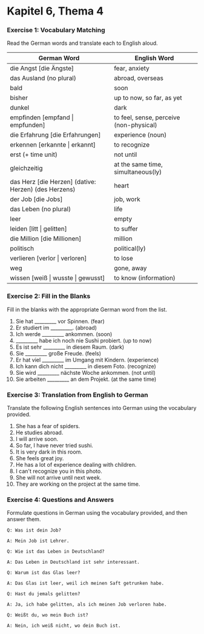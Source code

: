 # Kapitel 6, Thema 4

### Exercise 1: Vocabulary Matching

Read the German words and translate each to English aloud.

| German Word                                           | English Word                            |
| ----------------------------------------------------- | --------------------------------------- |
| die Angst \[die Ängste]                               | fear, anxiety                           |
| das Ausland (no plural)                               | abroad, overseas                        |
| bald                                                  | soon                                    |
| bisher                                                | up to now, so far, as yet               |
| dunkel                                                | dark                                    |
| empfinden \[empfand \| empfunden]                     | to feel, sense, perceive (non-physical) |
| die Erfahrung \[die Erfahrungen]                      | experience (noun)                       |
| erkennen \[erkannte \| erkannt]                       | to recognize                            |
| erst (+ time unit)                                    | not until                               |
| gleichzeitig                                          | at the same time, simultaneous(ly)      |
| das Herz \[die Herzen] (dative: Herzen) (des Herzens) | heart                                   |
| der Job \[die Jobs]                                   | job, work                               |
| das Leben (no plural)                                 | life                                    |
| leer                                                  | empty                                   |
| leiden \[litt \| gelitten]                            | to suffer                               |
| die Million \[die Millionen]                          | million                                 |
| politisch                                             | political(ly)                           |
| verlieren \[verlor \| verloren]                       | to lose                                 |
| weg                                                   | gone, away                              |
| wissen \[weiß \| wusste \| gewusst]                   | to know (information)                   |

### Exercise 2: Fill in the Blanks

Fill in the blanks with the appropriate German word from the list.

1. Sie hat \_\_\_\_\_\_\_\_\_ vor Spinnen. (fear)
2. Er studiert im \_\_\_\_\_\_\_\_\_. (abroad)
3. Ich werde \_\_\_\_\_\_\_\_\_ ankommen. (soon)
4. \_\_\_\_\_\_\_\_\_ habe ich noch nie Sushi probiert. (up to now)
5. Es ist sehr \_\_\_\_\_\_\_\_\_ in diesem Raum. (dark)
6. Sie \_\_\_\_\_\_\_\_\_ große Freude. (feels)
7. Er hat viel \_\_\_\_\_\_\_\_\_ im Umgang mit Kindern. (experience)
8. Ich kann dich nicht \_\_\_\_\_\_\_\_\_ in diesem Foto. (recognize)
9. Sie wird \_\_\_\_\_\_\_\_\_ nächste Woche ankommen. (not until)
10. Sie arbeiten \_\_\_\_\_\_\_\_\_ an dem Projekt. (at the same time)

### Exercise 3: Translation from English to German

Translate the following English sentences into German using the vocabulary provided.

1. She has a fear of spiders.
2. He studies abroad.
3. I will arrive soon.
4. So far, I have never tried sushi.
5. It is very dark in this room.
6. She feels great joy.
7. He has a lot of experience dealing with children.
8. I can't recognize you in this photo.
9. She will not arrive until next week.
10. They are working on the project at the same time.

### Exercise 4: Questions and Answers

Formulate questions in German using the vocabulary provided, and then answer them.

`Q: Was ist dein Job?`&#x20;

`A: Mein Job ist Lehrer.`

`Q: Wie ist das Leben in Deutschland?`&#x20;

`A: Das Leben in Deutschland ist sehr interessant.`

`Q: Warum ist das Glas leer?`&#x20;

`A: Das Glas ist leer, weil ich meinen Saft getrunken habe.`

`Q: Hast du jemals gelitten?`&#x20;

`A: Ja, ich habe gelitten, als ich meinen Job verloren habe.`

`Q: Weißt du, wo mein Buch ist?`&#x20;

`A: Nein, ich weiß nicht, wo dein Buch ist.`
